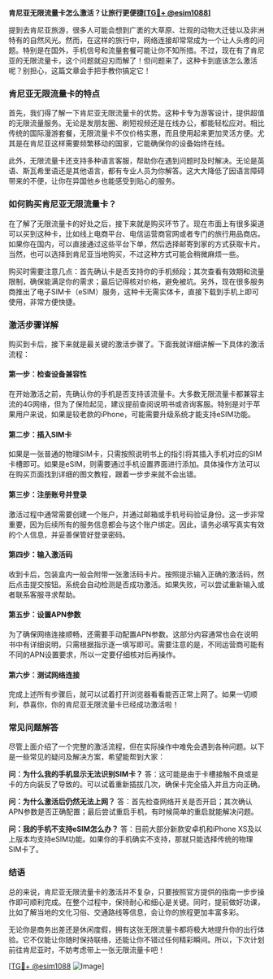 **肯尼亚无限流量卡怎么激活？让旅行更便捷[[TG💪+ @esim1088](https://t.me/s/esim1088)]**

提到去肯尼亚旅游，很多人可能会想到广袤的大草原、壮观的动物大迁徙以及非洲特有的自然风光。然而，在这样的旅行中，网络连接却常常成为一个让人头疼的问题。特别是在国外，手机信号和流量套餐可能让你不知所措。不过，现在有了肯尼亚的无限流量卡，这个问题就迎刃而解了！但问题来了，这种卡到底该怎么激活呢？别担心，这篇文章会手把手教你搞定它！

### 肯尼亚无限流量卡的特点

首先，我们得了解一下肯尼亚无限流量卡的优势。这种卡专为游客设计，提供超值的无限流量服务。无论是发朋友圈、刷短视频还是在线办公，都能轻松应对。相比传统的国际漫游套餐，无限流量卡不仅价格实惠，而且使用起来更加灵活方便。尤其是在肯尼亚这样需要频繁移动的国家，它能确保你的设备始终在线。

此外，无限流量卡还支持多种语言客服，帮助你在遇到问题时及时解决。无论是英语、斯瓦希里语还是其他语言，都有专业人员为你解答。这大大降低了因语言障碍带来的不便，让你在异国他乡也能感受到贴心的服务。

### 如何购买肯尼亚无限流量卡？

在了解了无限流量卡的好处之后，接下来就是购买环节了。现在市面上有很多渠道可以买到这种卡，比如线上电商平台、电信运营商官网或者专门的旅行用品商店。如果你在国内，可以直接通过这些平台下单，然后选择邮寄到家的方式获取卡片。当然，也可以选择到肯尼亚当地购买，不过这种方式可能会稍微麻烦一些。

购买时需要注意几点：首先确认卡是否支持你的手机频段；其次查看有效期和流量限制，确保能满足你的需求；最后记得核对价格，避免被坑。另外，现在很多服务商推出了电子SIM卡（eSIM）服务，这种卡无需实体卡，直接下载到手机上即可使用，非常方便快捷。

### 激活步骤详解

购买到卡后，接下来就是最关键的激活步骤了。下面我就详细讲解一下具体的激活流程：

#### 第一步：检查设备兼容性

在开始激活之前，先确认你的手机是否支持该流量卡。大多数无限流量卡都兼容主流的4G网络，但为了保险起见，建议提前查阅说明书或咨询客服。特别是对于苹果用户来说，如果是较老款的iPhone，可能需要升级系统才能支持eSIM功能。

#### 第二步：插入SIM卡

如果是一张普通的物理SIM卡，只需按照说明书上的指引将其插入手机对应的SIM卡槽即可。如果是eSIM，则需要通过手机设置界面进行添加。具体操作方法可以在购买页面找到详细的图文教程，跟着一步步来就不会出错。

#### 第三步：注册账号并登录

激活过程中通常需要创建一个账户，并通过邮箱或手机号码验证身份。这一步非常重要，因为后续所有的服务信息都会与这个账户绑定。因此，请务必填写真实有效的个人信息，并妥善保管好登录密码。

#### 第四步：输入激活码

收到卡后，包装盒内一般会附带一张激活码卡片。按照提示输入正确的激活码，然后点击提交按钮。系统会自动检测是否成功激活。如果失败，可以尝试重新输入或者联系客服寻求帮助。

#### 第五步：设置APN参数

为了确保网络连接顺畅，还需要手动配置APN参数。这部分内容通常也会在说明书中有详细说明，只需根据指示逐一填写即可。需要注意的是，不同运营商可能有不同的APN设置要求，所以一定要仔细核对后再操作。

#### 第六步：测试网络连接

完成上述所有步骤后，就可以试着打开浏览器看看能否正常上网了。如果一切顺利，恭喜你，你的肯尼亚无限流量卡已经成功激活啦！

### 常见问题解答

尽管上面介绍了一个完整的激活流程，但在实际操作中难免会遇到各种问题。以下是一些常见的疑问及解决方案，希望能帮到大家：

**问：为什么我的手机显示无法识别SIM卡？**
答：这可能是由于卡槽接触不良或是卡的方向装反了导致的。可以试着重新插拔几次，确保卡完全插入并且方向正确。

**问：为什么激活后仍然无法上网？**
答：首先检查网络开关是否开启；其次确认APN参数是否正确配置；最后尝试重启手机，有时候简单的重启就能解决问题。

**问：我的手机不支持eSIM怎么办？**
答：目前大部分新款安卓机和iPhone XS及以上版本均支持eSIM功能。如果你的手机确实不支持，那就只能选择传统的物理SIM卡了。

### 结语

总的来说，肯尼亚无限流量卡的激活并不复杂，只要按照官方提供的指南一步步操作即可顺利完成。在整个过程中，保持耐心和细心是关键。同时，提前做好功课，比如了解当地的文化习俗、交通路线等信息，会让你的旅程更加丰富多彩。

无论你是商务出差还是休闲度假，拥有这张无限流量卡都将极大地提升你的出行体验。它不仅能让你随时保持联络，还能让你不错过任何精彩瞬间。所以，下次计划前往肯尼亚时，不妨考虑带上一张无限流量卡吧！

[[TG💪+ @esim1088](https://t.me/s/esim1088) ![Image](https://i.postimg.cc/4NQfJmqS/Snipaste-2025-05-13-00-14-12.png)]